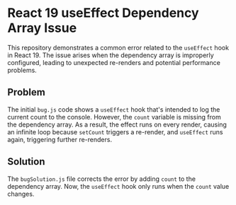 # React 19 useEffect Dependency Array Issue

This repository demonstrates a common error related to the `useEffect` hook in React 19.  The issue arises when the dependency array is improperly configured, leading to unexpected re-renders and potential performance problems.

## Problem
The initial `bug.js` code shows a `useEffect` hook that's intended to log the current count to the console. However, the `count` variable is missing from the dependency array. As a result, the effect runs on every render, causing an infinite loop because `setCount` triggers a re-render, and `useEffect` runs again, triggering further re-renders. 

## Solution
The `bugSolution.js` file corrects the error by adding `count` to the dependency array. Now, the `useEffect` hook only runs when the `count` value changes.